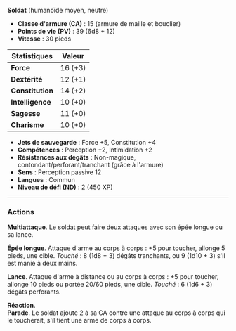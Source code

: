 **Soldat** (humanoïde moyen, neutre)

- **Classe d'armure (CA)** : 15 (armure de maille et bouclier)
- **Points de vie (PV)** : 39 (6d8 + 12)
- **Vitesse** : 30 pieds

|Statistiques|Valeur|
|---|---|
|**Force**|16 (+3)|
|**Dextérité**|12 (+1)|
|**Constitution**|14 (+2)|
|**Intelligence**|10 (+0)|
|**Sagesse**|11 (+0)|
|**Charisme**|10 (+0)|

- **Jets de sauvegarde** : Force +5, Constitution +4
- **Compétences** : Perception +2, Intimidation +2
- **Résistances aux dégâts** : Non-magique, contondant/perforant/tranchant (grâce à l'armure)
- **Sens** : Perception passive 12
- **Langues** : Commun
- **Niveau de défi (ND)** : 2 (450 XP)

---

### Actions

**Multiattaque**. Le soldat peut faire deux attaques avec son épée longue ou sa lance.

**Épée longue**. Attaque d'arme au corps à corps : +5 pour toucher, allonge 5 pieds, une cible. _Touché_ : 8 (1d8 + 3) dégâts tranchants, ou 9 (1d10 + 3) s'il est manié à deux mains.

**Lance**. Attaque d'arme à distance ou au corps à corps : +5 pour toucher, allonge 10 pieds ou portée 20/60 pieds, une cible. _Touché_ : 6 (1d6 + 3) dégâts perforants.

**Réaction**.  
**Parade**. Le soldat ajoute 2 à sa CA contre une attaque au corps à corps qui le toucherait, s'il tient une arme de corps à corps.